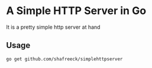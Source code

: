 # A Simple HTTP Server in Go

It is a pretty simple http server at hand

## Usage

```
go get github.com/shafreeck/simplehttpserver 
```
